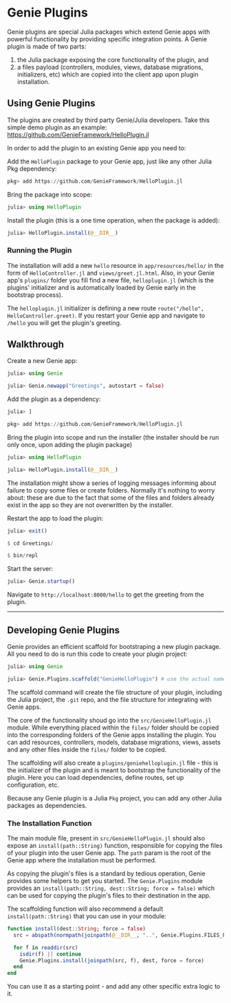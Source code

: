 # Genie Plugins

Genie plugins are special Julia packages which extend Genie apps with powerful  functionality by providing specific integration points. A Genie plugin is made of two parts:

1. the Julia package exposing the core functionality of the plugin, and
2. a files payload (controllers, modules, views, database migrations, initializers, etc) which are copied into the client app upon plugin installation.

## Using Genie Plugins

The plugins are created by third party Genie/Julia developers. Take this simple demo plugin as an example: <https://github.com/GenieFramework/HelloPlugin.jl>

In order to add the plugin to an existing Genie app you need to:

Add the `HelloPlugin` package to your Genie app, just like any other Julia Pkg dependency:
```julia
pkg> add https://github.com/GenieFramework/HelloPlugin.jl
```

Bring the package into scope:
```julia
julia> using HelloPlugin
```

Install the plugin (this is a one time operation, when the package is added):
```julia
julia> HelloPlugin.install(@__DIR__)
```

### Running the Plugin

The installation will add a new `hello` resource in `app/resources/hello/` in the form of `HelloController.jl` and `views/greet.jl.html`. Also, in your Genie app's `plugins/` folder you fill find a new file, `helloplugin.jl` (which is the plugins' initializer and is automatically loaded by Genie early in the bootstrap process).

The `helloplugin.jl` initializer is defining a new route `route("/hello", HelloController.greet)`. If you restart your Genie app and navigate to `/hello` you will get the plugin's greeting.

## Walkthrough

Create a new Genie app:

```julia
julia> using Genie

julia> Genie.newapp("Greetings", autostart = false)
```

Add the plugin as a dependency:

```julia
julia> ]

pkg> add https://github.com/GenieFramework/HelloPlugin.jl
```

Bring the plugin into scope and run the installer (the installer should be run only once, upon adding the plugin package)

```julia
julia> using HelloPlugin

julia> HelloPlugin.install(@__DIR__)
```

The installation might show a series of logging messages informing about failure to copy some files or create folders. Normally it's nothing to worry about: these are due to the fact that some of the files and folders already exist in the app so they are not overwritten by the installer.

Restart the app to load the plugin:

```julia
julia> exit()

$ cd Greetings/

$ bin/repl
```

Start the server:

```julia
julia> Genie.startup()
```

Navigate to `http://localhost:8000/hello` to get the greeting from the plugin.

---

## Developing Genie Plugins

Genie provides an efficient scaffold for bootstraping a new plugin package. All you need to do is run this code to create your plugin project:

```julia
julia> using Genie

julia> Genie.Plugins.scaffold("GenieHelloPlugin") # use the actual name of your plugin
```

The scaffold command will create the file structure of your plugin, including the Julia project, the `.git` repo, and the file structure for integrating with Genie apps.

The core of the functionality shoud go into the `src/GenieHelloPlugin.jl` module. While everything placed within the `files/` folder should be copied into the corresponding folders of the Genie apps installing the plugin. You can add resources, controllers, models, database migrations, views, assets and any other files inside the `files/` folder to be copied.

The scaffolding will also create a `plugins/geniehelloplugin.jl` file - this is the initializer of the plugin and is meant to bootstrap the functionality of the plugin. Here you can load dependencies, define routes, set up configuration, etc.

Because any Genie plugin is a Julia `Pkg` project, you can add any other Julia packages as dependencies.

### The Installation Function

The main module file, present in `src/GenieHelloPlugin.jl` should also expose an `install(path::String)` function, responsible for copying the files of your plugin into the user Genie app. The `path` param is the root of the Genie app where the installation must be performed.

As copying the plugin's files is a standard by tedious operation, Genie provides some helpers to get you started. The `Genie.Plugins` module provides an `install(path::String, dest::String; force = false)` which can be used for copying the plugin's files to their destination in the app.

The scaffolding function will also recommend a default `install(path::String)` that you can use in your module:

```julia
function install(dest::String; force = false)
  src = abspath(normpath(joinpath(@__DIR__, "..", Genie.Plugins.FILES_FOLDER)))

  for f in readdir(src)
    isdir(f) || continue
    Genie.Plugins.install(joinpath(src, f), dest, force = force)
  end
end
```

You can use it as a starting point - and add any other specific extra logic to it.